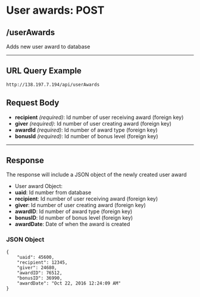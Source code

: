 # User awards: POST

## /userAwards

Adds new user award to database

---

## URL Query Example

```
http://138.197.7.194/api/userAwards
```

## Request Body

- **recipient** *(required)*: Id number of user receiving award (foreign key)
- **giver** *(required)*: Id number of user creating award (foreign key)
- **awardId** *(required)*: Id number of award type (foreign key)
- **bonusId** *(required)*: Id number of bonus level (foreign key)


---

## Response

The response will include a JSON object of the newly created user award

- User award Object:
 - **uaid**: Id number from database
 - **recipient**: Id number of user receiving award (foreign key)
 - **giver**: Id number of user creating award (foreign key)
 - **awardID**: Id number of award type (foreign key)
 - **bonusID**: Id number of bonus level (foreign key)
 - **awardDate**: Date of when the award is created

### JSON Object

```
{
	"uaid": 45600,
	"recipient": 12345,
	"giver": 24680,
	"awardID": 76512,
	"bonusID": 36990,
    "awardDate": "Oct 22, 2016 12:24:09 AM"
}
```
